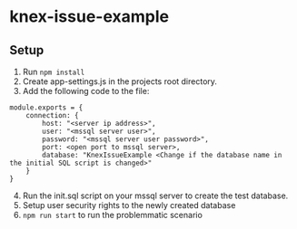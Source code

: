 # knex-issue-example

## Setup
  1. Run `npm install`
  2. Create app-settings.js in the projects root directory.
  3. Add the following code to the file:
  ```
  module.exports = {
      connection: {
          host: "<server ip address>",
          user: "<mssql server user>",
          password: "<mssql server user password>",
          port: <open port to mssql server>,
          database: "KnexIssueExample <Change if the database name in the initial SQL script is changed>"
      }
  }
  ```
  4. Run the init.sql script on your mssql server to create the test database.
  5. Setup user security rights to the newly created database
  6. `npm run start` to run the problemmatic scenario
